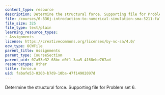 ```yaml
---
content_type: resource
description: Determine the structural force. Supporting file for Problem set 6.
file: /courses/6-336j-introduction-to-numerical-simulation-sma-5211-fall-2003/fabafe530203b7d910ba47f14902097d_force.m
file_size: 325
file_type: text/plain
learning_resource_types:
- Assignments
license: https://creativecommons.org/licenses/by-nc-sa/4.0/
ocw_type: OCWFile
parent_title: Assignments
parent_type: CourseSection
parent_uid: 07a53e32-68bc-d0f1-3aa5-4168ebe767ad
resourcetype: Other
title: force.m
uid: fabafe53-0203-b7d9-10ba-47f14902097d
---
```

Determine the structural force. Supporting file for Problem set 6.